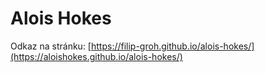 # Alois Hokes

Odkaz na stránku: [https://filip-groh.github.io/alois-hokes/](https://aloishokes.github.io/alois-hokes/)
